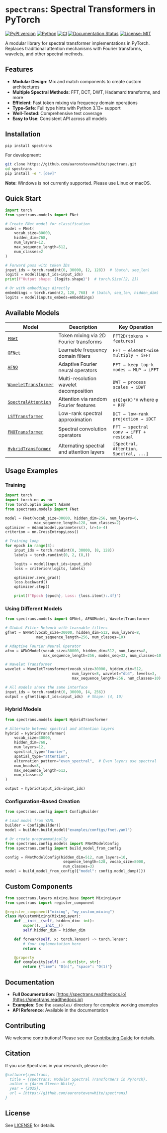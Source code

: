 # `spectrans`: Spectral Transformers in PyTorch

[![PyPI version](https://badge.fury.io/py/spectrans.svg)](https://badge.fury.io/py/spectrans)
[![Python](https://img.shields.io/pypi/pyversions/spectrans.svg)](https://pypi.org/project/spectrans/)
[![CI](https://github.com/aaronstevenwhite/spectrans/actions/workflows/ci.yml/badge.svg)](https://github.com/aaronstevenwhite/spectrans/actions/workflows/ci.yml)
[![Documentation Status](https://readthedocs.org/projects/spectrans/badge/?version=latest)](https://spectrans.readthedocs.io/en/latest/?badge=latest)
[![License: MIT](https://img.shields.io/badge/License-MIT-yellow.svg)](https://opensource.org/licenses/MIT)

A modular library for spectral transformer implementations in PyTorch. Replaces traditional attention mechanisms with Fourier transforms, wavelets, and other spectral methods.

## Features

- **Modular Design**: Mix and match components to create custom architectures
- **Multiple Spectral Methods**: FFT, DCT, DWT, Hadamard transforms, and more
- **Efficient**: Fast token mixing via frequency domain operations
- **Type-Safe**: Full type hints with Python 3.13+ support
- **Well-Tested**: Comprehensive test coverage
- **Easy to Use**: Consistent API across all models

## Installation

```bash
pip install spectrans
```

For development:
```bash
git clone https://github.com/aaronstevenwhite/spectrans.git
cd spectrans
pip install -e ".[dev]"
```

**Note**: Windows is not currently supported. Please use Linux or macOS.

## Quick Start

```python
import torch
from spectrans.models import FNet

# Create FNet model for classification
model = FNet(
    vocab_size=30000,
    hidden_dim=768,
    num_layers=12,
    max_sequence_length=512,
    num_classes=2
)

# Forward pass with token IDs
input_ids = torch.randint(0, 30000, (2, 128))  # (batch, seq_len)
logits = model(input_ids=input_ids)
print(f"Output shape: {logits.shape}")  # torch.Size([2, 2])

# Or with embeddings directly
embeddings = torch.randn(2, 128, 768)  # (batch, seq_len, hidden_dim)
logits = model(inputs_embeds=embeddings)
```

## Available Models

| Model | Description | Key Operation |
|-------|------------|---------------|
| [`FNet`](https://spectrans.readthedocs.io/en/latest/api/models/#spectrans.models.FNet) | Token mixing via 2D Fourier transforms | `FFT2D(tokens × features)` |
| [`GFNet`](https://spectrans.readthedocs.io/en/latest/api/models/#spectrans.models.GFNet) | Learnable frequency domain filters | `FFT → element-wise multiply → iFFT` |
| [`AFNO`](https://spectrans.readthedocs.io/en/latest/api/models/#spectrans.models.AFNOModel) | Adaptive Fourier neural operators | `FFT → keep top-k modes → MLP → iFFT` |
| [`WaveletTransformer`](https://spectrans.readthedocs.io/en/latest/api/models/#spectrans.models.WaveletTransformer) | Multi-resolution wavelet decomposition | `DWT → process scales → iDWT` |
| [`SpectralAttention`](https://spectrans.readthedocs.io/en/latest/api/models/#spectrans.models.SpectralAttentionTransformer) | Attention via random Fourier features | `φ(Q)φ(K)ᵀV` where `φ = RFF` |
| [`LSTTransformer`](https://spectrans.readthedocs.io/en/latest/api/models/#spectrans.models.LSTTransformer) | Low-rank spectral approximation | `DCT → low-rank projection → iDCT` |
| [`FNOTransformer`](https://spectrans.readthedocs.io/en/latest/api/models/#spectrans.models.FNOTransformer) | Spectral convolution operators | `FFT → spectral conv → iFFT + residual` |
| [`HybridTransformer`](https://spectrans.readthedocs.io/en/latest/api/models/#spectrans.models.HybridTransformer) | Alternating spectral and attention layers | `[Spectral, Attention, Spectral, ...]` |

## Usage Examples

### Training

```python
import torch
import torch.nn as nn
from torch.optim import AdamW
from spectrans.models import FNet

model = FNet(vocab_size=30000, hidden_dim=256, num_layers=6,
             max_sequence_length=128, num_classes=2)
optimizer = AdamW(model.parameters(), lr=1e-4)
criterion = nn.CrossEntropyLoss()

# Training loop
for epoch in range(3):
    input_ids = torch.randint(0, 30000, (8, 128))
    labels = torch.randint(0, 2, (8,))

    logits = model(input_ids=input_ids)
    loss = criterion(logits, labels)

    optimizer.zero_grad()
    loss.backward()
    optimizer.step()

    print(f"Epoch {epoch}, Loss: {loss.item():.4f}")
```

### Using Different Models

```python
from spectrans.models import GFNet, AFNOModel, WaveletTransformer

# Global Filter Network with learnable filters
gfnet = GFNet(vocab_size=30000, hidden_dim=512, num_layers=8,
              max_sequence_length=256, num_classes=10)

# Adaptive Fourier Neural Operator
afno = AFNOModel(vocab_size=30000, hidden_dim=512, num_layers=8,
                 max_sequence_length=256, modes_seq=32, num_classes=10)

# Wavelet Transformer
wavelet = WaveletTransformer(vocab_size=30000, hidden_dim=512,
                              num_layers=8, wavelet="db4", levels=3,
                              max_sequence_length=256, num_classes=10)

# All models share the same interface
input_ids = torch.randint(0, 30000, (4, 256))
output = gfnet(input_ids=input_ids)  # Shape: (4, 10)
```

### Hybrid Models

```python
from spectrans.models import HybridTransformer

# Alternate between spectral and attention layers
hybrid = HybridTransformer(
    vocab_size=30000,
    hidden_dim=768,
    num_layers=12,
    spectral_type="fourier",
    spatial_type="attention",
    alternation_pattern="even_spectral",  # Even layers use spectral
    num_heads=8,
    max_sequence_length=512,
    num_classes=2
)

output = hybrid(input_ids=input_ids)
```

### Configuration-Based Creation

```python
from spectrans.config import ConfigBuilder

# Load model from YAML
builder = ConfigBuilder()
model = builder.build_model("examples/configs/fnet.yaml")

# Or create programmatically
from spectrans.config.models import FNetModelConfig
from spectrans.config import build_model_from_config

config = FNetModelConfig(hidden_dim=512, num_layers=10,
                          sequence_length=128, vocab_size=8000,
                          num_classes=3)
model = build_model_from_config({"model": config.model_dump()})
```

## Custom Components

```python
from spectrans.layers.mixing.base import MixingLayer
from spectrans import register_component

@register_component("mixing", "my_custom_mixing")
class MyCustomMixing(MixingLayer):
    def __init__(self, hidden_dim: int):
        super().__init__()
        self.hidden_dim = hidden_dim

    def forward(self, x: torch.Tensor) -> torch.Tensor:
        # Your implementation here
        return x

    @property
    def complexity(self) -> dict[str, str]:
        return {"time": "O(n)", "space": "O(1)"}
```

## Documentation

- **Full Documentation**: [https://spectrans.readthedocs.io](https://spectrans.readthedocs.io)
- **Examples**: See the `examples/` directory for complete working examples
- **API Reference**: Available in the documentation

## Contributing

We welcome contributions! Please see our [Contributing Guide](CONTRIBUTING.md) for details.

## Citation

If you use Spectrans in your research, please cite:

```bibtex
@software{spectrans,
  title = {spectrans: Modular Spectral Transformers in PyTorch},
  author = {Aaron Steven White},
  year = {2025},
  url = {https://github.com/aaronstevenwhite/spectrans}
}
```

## License

See [LICENSE](LICENSE) for details.
